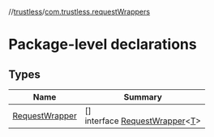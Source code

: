//[trustless](../../index.md)/[com.trustless.requestWrappers](index.md)

# Package-level declarations

## Types

| Name | Summary |
|---|---|
| [RequestWrapper](-request-wrapper/index.md) | []<br>interface [RequestWrapper](-request-wrapper/index.md)&lt;[T](-request-wrapper/index.md)&gt; |
